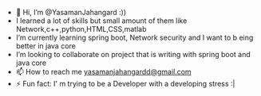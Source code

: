 - 👋 Hi, I’m @YasamanJahangard :))
- I learned a lot of skills but  small amount of them like Network,c++,python,HTML,CSS,matlab
- I’m currently learning spring boot,  Network security and I want to b eing better in java core
- I’m looking to collaborate on project that is writing with spring boot and java core
- 📫 How to reach me yasamanjahangardd@gmail.com
- ⚡ Fun fact: I' m trying to be a Developer  with a developing stress :|
  

<!---
YasamanJahangard/YasamanJahangard is a ✨ special ✨ repository because its `README.md` (this file) appears on your GitHub profile.
You can click the Preview link to take a look at your changes.
--->
